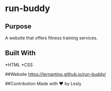 # run-buddy

## Purpose
A website that offers fitness training services.

## Built With 
*HTML
*CSS

##Website
https://lernantino.github.io/run-buddy/

##Contribution
Made with ❤ by Lesly 
